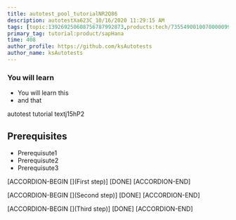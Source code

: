 ```yaml
---
title: autotest_pool_tutorialNR2Q86
description: autotestXa623C_10/16/2020 11:29:15 AM
tags: [topic:139269250608756787992873,products:tech/73554900100700000996,tutorial:experience/advanced]
primary_tag: tutorial:product/sapHana
time: 408
author_profile: https://github.com/ksAutotests
author_name: ksAutotests
---
```

### You will learn
- You will learn this
- and that

autotest tutorial textj15hP2

## Prerequisites
- Prerequisute1
- Prerequisute2
- Prerequisute3

[ACCORDION-BEGIN [](First step)]
[DONE]
[ACCORDION-END]

[ACCORDION-BEGIN [](Second step)]
[DONE]
[ACCORDION-END]

[ACCORDION-BEGIN [](Third step)]
[DONE]
[ACCORDION-END]

